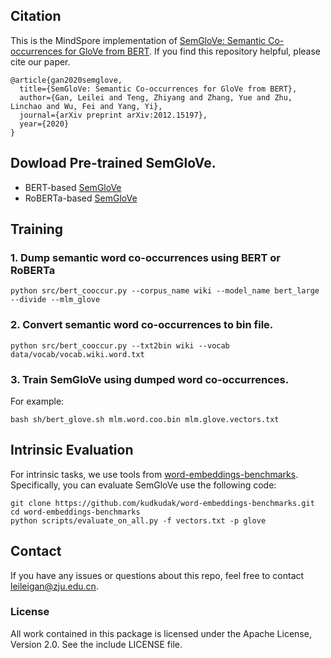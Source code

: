 
## Citation
This is the MindSpore implementation of [SemGloVe: Semantic Co-occurrences for GloVe from BERT](https://arxiv.org/abs/2012.15197). If you find this repository helpful, please cite our paper.
```
@article{gan2020semglove,
  title={SemGloVe: Semantic Co-occurrences for GloVe from BERT},
  author={Gan, Leilei and Teng, Zhiyang and Zhang, Yue and Zhu, Linchao and Wu, Fei and Yang, Yi},
  journal={arXiv preprint arXiv:2012.15197},
  year={2020}
}
```

## Dowload Pre-trained SemGloVe.
 - BERT-based [SemGloVe]()
 - RoBERTa-based [SemGloVe]()

## Training
### 1. Dump semantic word co-occurrences using BERT or RoBERTa
```shell
python src/bert_cooccur.py --corpus_name wiki --model_name bert_large --divide --mlm_glove
```
### 2. Convert semantic word co-occurrences to bin file.
```shell
python src/bert_cooccur.py --txt2bin wiki --vocab data/vocab/vocab.wiki.word.txt 
```
### 3. Train SemGloVe using dumped word co-occurrences.
For example:
```shell
bash sh/bert_glove.sh mlm.word.coo.bin mlm.glove.vectors.txt
```

## Intrinsic Evaluation
 For intrinsic tasks, we use tools from [word-embeddings-benchmarks](https://github.com/kudkudak/word-embeddings-benchmarks.git). Specifically, you can evaluate SemGloVe use the following code:
 ```shell
 git clone https://github.com/kudkudak/word-embeddings-benchmarks.git
 cd word-embeddings-benchmarks
 python scripts/evaluate_on_all.py -f vectors.txt -p glove
 ``` 
## Contact
If you have any issues or questions about this repo, feel free to contact leileigan@zju.edu.cn.

### License
All work contained in this package is licensed under the Apache License, Version 2.0. See the include LICENSE file.